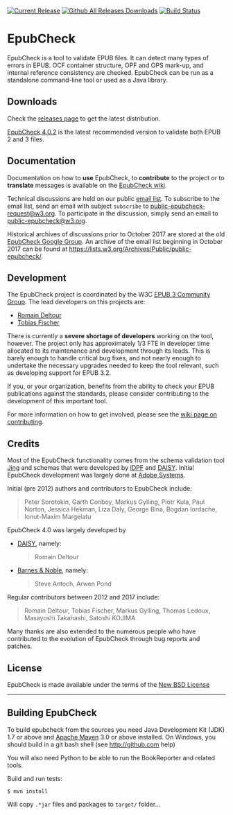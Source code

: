 [![Current Release](https://img.shields.io/github/release/w3c/epubcheck.svg)](https://github.com/w3c/epubcheck/releases/latest) [![Github All Releases Downloads](https://img.shields.io/github/downloads/w3c/epubcheck/total.svg?colorB=A9A9A9)](https://github.com/w3c/epubcheck/releases/) [![Build Status](https://travis-ci.org/w3c/epubcheck.svg?branch=master)](https://travis-ci.org/w3c/epubcheck/)


EpubCheck
=========

EpubCheck is a tool to validate EPUB files. It can detect many
types of errors in EPUB. OCF container structure, OPF and OPS mark-up,
and internal reference consistency are checked. EpubCheck can be run
as a standalone command-line tool or used as a Java library.


## Downloads

Check the [releases page](https://github.com/w3c/epubcheck/releases) to get the latest distribution.

[EpubCheck 4.0.2](https://github.com/w3c/epubcheck/releases/tag/v4.0.2) is the latest recommended version to validate both EPUB 2 and 3 files.


## Documentation

Documentation on how to **use** EpubCheck, to **contribute** to the project or to **translate** messages is available on the [EpubCheck wiki](https://github.com/w3c/epubcheck/wiki).

Technical discussions are held on our public [email list](https://lists.w3.org/Archives/Public/public-epubcheck/). To subscribe to the email list, send an email with subject `subscribe` to public-epubcheck-request@w3.org. To participate in the discussion, simply send an email to public-epubcheck@w3.org.

Historical archives of discussions prior to October 2017 are stored at the old [EpubCheck Google Group](https://lists.w3.org/Archives/Public/public-epubcheck/). An archive of the email list beginning in October 2017 can be found at https://lists.w3.org/Archives/Public/public-epubcheck/.


## Development

The EpubCheck project is coordinated by the W3C [EPUB 3 Community Group](https://www.w3.org/publishing/groups/epub3-cg/). The lead developers on this projects are:

* [Romain Deltour](https://github.com/rdeltour)
* [Tobias Fischer](https://github.com/tofi86)

There is currently a **severe shortage of developers** working on the tool, however. The project only has approximately 1/3 FTE in developer time allocated to its maintenance and development through its leads. This is barely enough to handle critical bug fixes, and not nearly enough to undertake the necessary upgrades needed to keep the tool relevant, such as developing support for EPUB 3.2.

If you, or your organization, benefits from the ability to check your EPUB publications against the standards, please consider contributing to the development of this important tool.

For more information on how to get involved, please see the [wiki page on contributing](https://github.com/w3c/epubcheck/wiki/Contribute).


## Credits

Most of the EpubCheck functionality comes from the schema validation tool [Jing](http://www.thaiopensource.com/relaxng/jing.html) and schemas that were developed by [IDPF](http://www.idpf.org/) and [DAISY](http://www.daisy.org/). Initial EpubCheck development was largely done at [Adobe Systems](http://www.adobe.com/).

Initial (pre 2012) authors and contributors to EpubCheck include:
> Peter Sorotokin, Garth Conboy, Markus Gylling, Piotr Kula, Paul Norton, Jessica Hekman, Liza Daly, George Bina, Bogdan Iordache, Ionut-Maxim Margelatu

EpubCheck 4.0 was largely developed by
* [DAISY](http://www.daisy.org/), namely:
  > Romain Deltour
* [Barnes & Noble](https://www.barnesandnoble.com), namely:
  > Steve Antoch, Arwen Pond

Regular contributors between 2012 and 2017 include:
> Romain Deltour, Tobias Fischer, Markus Gylling, Thomas Ledoux, Masayoshi Takahashi, Satoshi KOJIMA

Many thanks are also extended to the numerous people who have contributed to the evolution of EpubCheck through bug reports and patches.


## License

EpubCheck is made available under the terms of the [New BSD License](http://opensource.org/licenses/BSD-3-Clause)

----

## Building EpubCheck

To build epubcheck from the sources you need Java Development Kit (JDK) 1.7 or above and [Apache Maven](http://maven.apache.org/) 3.0 or above installed.
On Windows, you should build in a git bash shell (see http://github.com help)

You will also need Python to be able to run the BookReporter and related tools.


Build and run tests:

```
$ mvn install
```
Will copy `.*jar` files and packages to `target/` folder...
